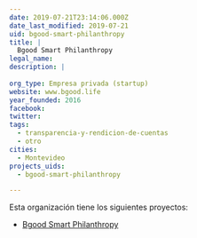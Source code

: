 ```yaml
---
date: 2019-07-21T23:14:06.000Z
date_last_modified: 2019-07-21
uid: bgood-smart-philanthropy
title: |
  Bgood Smart Philanthropy
legal_name: 
description: |
  
org_type: Empresa privada (startup)
website: www.bgood.life
year_founded: 2016
facebook: 
twitter: 
tags:
  - transparencia-y-rendicion-de-cuentas
  - otro
cities: 
  - Montevideo
projects_uids:
  - bgood-smart-philanthropy

---
```


Esta organización tiene los siguientes proyectos:

- [Bgood Smart Philanthropy](/proyectos/bgood-smart-philanthropy)
